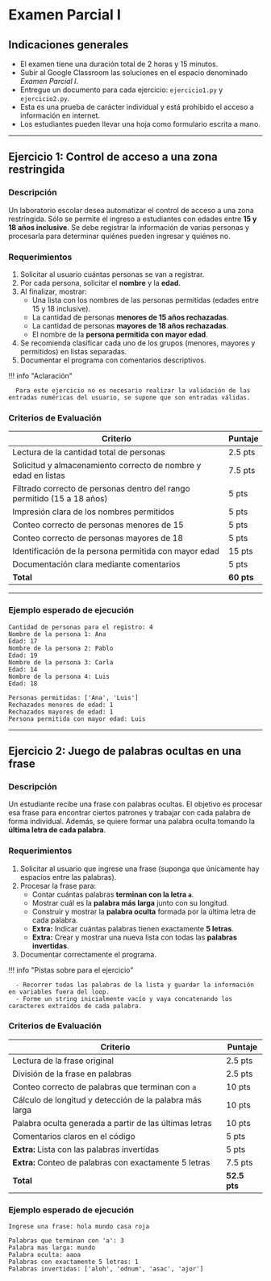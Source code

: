 # Examen Parcial I

## Indicaciones generales

- El examen tiene una duración total de 2 horas y 15 minutos.
- Subir al Google Classroom las soluciones en el espacio denominado _Examen Parcial I_.
- Entregue un documento para cada ejercicio: `ejercicio1.py` y `ejercicio2.py`.
- Esta es una prueba de carácter individual y está prohibido el acceso a información en internet.
- Los estudiantes pueden llevar una hoja como formulario escrita a mano.

---

## Ejercicio 1: Control de acceso a una zona restringida

### Descripción

Un laboratorio escolar desea automatizar el control de acceso a una zona restringida.
Sólo se permite el ingreso a estudiantes con edades entre **15 y 18 años inclusive**.
Se debe registrar la información de varias personas y procesarla para determinar quiénes pueden ingresar y quiénes no.

### Requerimientos

1. Solicitar al usuario cuántas personas se van a registrar.
2. Por cada persona, solicitar el **nombre** y la **edad**.
3. Al finalizar, mostrar:
   - Una lista con los nombres de las personas permitidas (edades entre 15 y 18 inclusive).
   - La cantidad de personas **menores de 15 años rechazadas**.
   - La cantidad de personas **mayores de 18 años rechazadas**.
   - El nombre de la **persona permitida con mayor edad**.
4. Se recomienda clasificar cada uno de los grupos (menores, mayores y permitidos) en listas separadas.
5. Documentar el programa con comentarios descriptivos.

!!! info "Aclaración"

      Para este ejercicio no es necesario realizar la validación de las entradas numéricas del usuario, se supone que son entradas válidas.

### Criterios de Evaluación

| Criterio                                                                | Puntaje    |
| ----------------------------------------------------------------------- | ---------- |
| Lectura de la cantidad total de personas                                | 2.5 pts    |
| Solicitud y almacenamiento correcto de nombre y edad en listas          | 7.5 pts    |
| Filtrado correcto de personas dentro del rango permitido (15 a 18 años) | 5 pts      |
| Impresión clara de los nombres permitidos                               | 5 pts      |
| Conteo correcto de personas menores de 15                               | 5 pts      |
| Conteo correcto de personas mayores de 18                               | 5 pts      |
| Identificación de la persona permitida con mayor edad                   | 15 pts     |
| Documentación clara mediante comentarios                                | 5 pts      |
| **Total**                                                               | **60 pts** |

---

### Ejemplo esperado de ejecución

```
Cantidad de personas para el registro: 4
Nombre de la persona 1: Ana
Edad: 17
Nombre de la persona 2: Pablo
Edad: 19
Nombre de la persona 3: Carla
Edad: 14
Nombre de la persona 4: Luis
Edad: 18

Personas permitidas: ['Ana', 'Luis']
Rechazados menores de edad: 1
Rechazados mayores de edad: 1
Persona permitida con mayor edad: Luis
```

---

## Ejercicio 2: Juego de palabras ocultas en una frase

### Descripción

Un estudiante recibe una frase con palabras ocultas.
El objetivo es procesar esa frase para encontrar ciertos patrones y trabajar con cada palabra de forma individual.
Además, se quiere formar una palabra oculta tomando la **última letra de cada palabra**.

### Requerimientos

1. Solicitar al usuario que ingrese una frase (suponga que únicamente hay espacios entre las palabras).
2. Procesar la frase para:
   - Contar cuántas palabras **terminan con la letra `a`**.
   - Mostrar cuál es la **palabra más larga** junto con su longitud.
   - Construir y mostrar la **palabra oculta** formada por la última letra de cada palabra.
   - **Extra:** Indicar cuántas palabras tienen exactamente **5 letras**.
   - **Extra:** Crear y mostrar una nueva lista con todas las **palabras invertidas**.
3. Documentar correctamente el programa.

!!! info "Pistas sobre para el ejercicio"

      - Recorrer todas las palabras de la lista y guardar la información en variables fuera del loop.
      - Forme un string inicialmente vacío y vaya concatenando los caracteres extraídos de cada palabra.

### Criterios de Evaluación

| Criterio                                                | Puntaje      |
| ------------------------------------------------------- | ------------ |
| Lectura de la frase original                            | 2.5 pts      |
| División de la frase en palabras                        | 2.5 pts      |
| Conteo correcto de palabras que terminan con `a`        | 10 pts       |
| Cálculo de longitud y detección de la palabra más larga | 10 pts       |
| Palabra oculta generada a partir de las últimas letras  | 10 pts       |
| Comentarios claros en el código                         | 5 pts        |
| **Extra:** Lista con las palabras invertidas            | 5 pts        |
| **Extra:** Conteo de palabras con exactamente 5 letras  | 7.5 pts      |
| **Total**                                               | **52.5 pts** |

### Ejemplo esperado de ejecución

```
Ingrese una frase: hola mundo casa roja

Palabras que terminan con 'a': 3
Palabra mas larga: mundo
Palabra oculta: aaoa
Palabras con exactamente 5 letras: 1
Palabras invertidas: ['aloh', 'odnum', 'asac', 'ajor']
```
